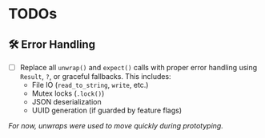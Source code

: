 # TODOs

## 🛠 Error Handling
- [ ] Replace all `unwrap()` and `expect()` calls with proper error handling using `Result`, `?`, or graceful fallbacks. This includes:
  - File IO (`read_to_string`, `write`, etc.)
  - Mutex locks (`.lock()`)
  - JSON deserialization
  - UUID generation (if guarded by feature flags)

_For now, unwraps were used to move quickly during prototyping._